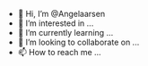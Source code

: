 - 👋 Hi, I’m @Angelaarsen
- 👀 I’m interested in ...
- 🌱 I’m currently learning ...
- 💞️ I’m looking to collaborate on ...
- 📫 How to reach me ...

<!---
Angelaarsen/Angelaarsen is a ✨ special ✨ repository because its `README.md` (this file) appears on your GitHub profile.
You can click the Preview link to take a look at your changes.
--->
